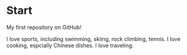 Start
=====

My first repository on GitHub!

I love sports, including swimming, skiing, rock climbing, tennis. I love cooking, espcially Chinese dishes. I love traveling.
